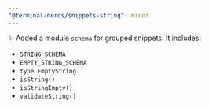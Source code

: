 ```yaml
---
"@terminal-nerds/snippets-string": minor
---
```


✨ Added a module `schema` for grouped snippets. It includes:

-   `STRING_SCHEMA`
-   `EMPTY_STRING_SCHEMA`
-   `type EmptyString`
-   `isString()`
-   `isStringEmpty()`
-   `validateString()`
